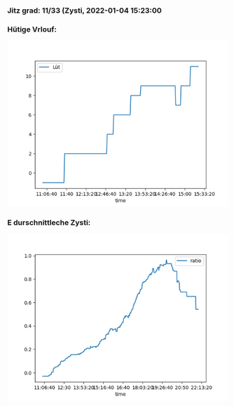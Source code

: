 ### Jitz grad: 11/33 (Zysti, 2022-01-04 15:23:00

### Hütige Vrlouf:
![Graph](Today.png)

### E durschnittleche Zysti:
![Graph](Zysti.png)